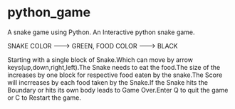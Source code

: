 # python_game
A snake game using Python.
An Interactive python snake game.

SNAKE COLOR --->  GREEN, 
FOOD COLOR --->  BLACK



Starting with a single block of Snake.Which can move by arrow keys(up,down,right,left).The Snake needs to eat the food.The size of the increases by one block for respective food eaten by the snake.The Score will incrreases by each food taken by the Snake.If the Snake hits the Boundary or hits its own body leads to Game Over.Enter Q to quit the game or C to Restart the game.
